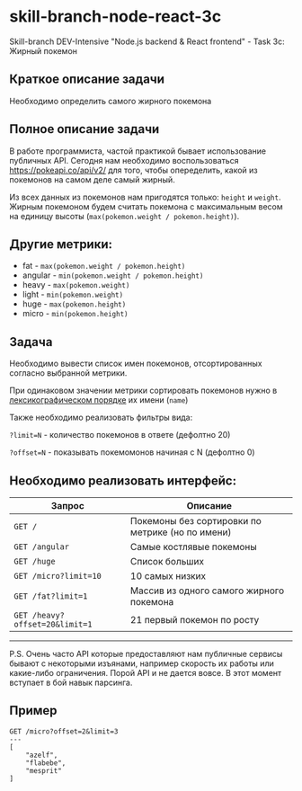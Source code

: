 # skill-branch-node-react-3c
Skill-branch DEV-Intensive "Node.js backend &amp; React frontend" - Task 3c: Жирный покемон

## Краткое описание задачи
Необходимо определить самого жирного покемона

## Полное описание задачи
В работе программиста, частой практикой бывает использование публичных API. Сегодня нам необходимо воспользоваться <https://pokeapi.co/api/v2/> для того, чтобы опеределить, какой из покемонов на самом деле самый жирный.

Из всех данных из покемонов нам пригодятся только: `height` и `weight`. Жирным покемоном будем считать покемона с максимальным весом на единицу высоты (`max(pokemon.weight / pokemon.height)`).

## Другие метрики:
- fat - `max(pokemon.weight / pokemon.height)`
- angular - `min(pokemon.weight / pokemon.height)`
- heavy - `max(pokemon.weight)`
- light - `min(pokemon.weight)`
- huge - `max(pokemon.height)`
- micro - `min(pokemon.height)`

## Задача
Необходимо вывести список имен покемонов, отсортированных согласно выбранной метрики.

При одинаковом значении метрики сортировать покемонов нужно в [лексикографическом порядке](https://ru.wikipedia.org/wiki/Лексикографический_порядок) их имени (`name`)

Также необходимо реализовать фильтры вида:

`?limit=N` - количество покемонов в ответе (дефолтно 20)

`?offset=N` - показывать покемомонов начиная с N (дефолтно 0)

## Необходимо реализовать интерфейс:

| Запрос                         | Описание                                         |
|--------------------------------|--------------------------------------------------|
| `GET /`                        | Покемоны без сортировки по метрике (но по имени) |
| `GET /angular`                 | Самые костлявые покемоны                         |
| `GET /huge`                    | Список больших                                   |
| `GET /micro?limit=10`          | 10 самых низких                                  |
| `GET /fat?limit=1`             | Массив из одного самого жирного покемона         |
| `GET /heavy?offset=20&limit=1` | 21 первый покемон по росту                       |

***

P.S. Очень часто API которые предоставляют нам публичные сервисы бывают с некоторыми изъянами, например скорость их работы или какие-либо ограничения. Порой API и не дается вовсе. В этот момент вступает в бой навык парсинга.

## Пример
```
GET /micro?offset=2&limit=3
---
[
    "azelf",
    "flabebe",
    "mesprit"
]
```
